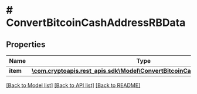 # # ConvertBitcoinCashAddressRBData

## Properties

Name | Type | Description | Notes
------------ | ------------- | ------------- | -------------
**item** | [**\com.cryptoapis.rest_apis.sdk\Model\ConvertBitcoinCashAddressRBDataItem**](ConvertBitcoinCashAddressRBDataItem.md) |  |

[[Back to Model list]](../../README.md#models) [[Back to API list]](../../README.md#endpoints) [[Back to README]](../../README.md)
